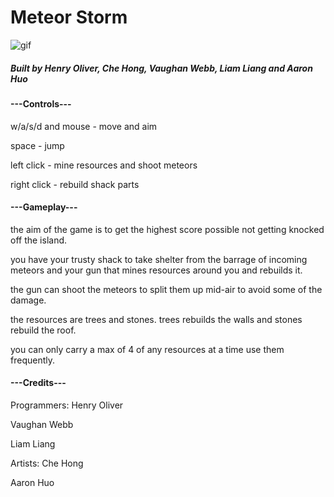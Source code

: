 # Meteor Storm
![gif](https://raw.githubusercontent.com/henry9836/Meteor-Storm/master/docs/gif.gif)
##### Built by Henry Oliver, Che Hong, Vaughan Webb, Liam Liang and Aaron Huo


#### ---Controls---

w/a/s/d and mouse - move and aim

space - jump

left click - mine resources and shoot meteors

right click - rebuild shack parts


#### ---Gameplay---

the aim of the game is to get the highest score possible not getting knocked off the island.

you have your trusty shack to take shelter from the barrage of incoming meteors and your gun that mines resources around you and rebuilds it.

the gun can shoot the meteors to split them up mid-air to avoid some of the damage.

the resources are trees and stones. trees rebuilds the walls and stones rebuild the roof.

you can only carry a max of 4 of any resources at a time use them frequently.

#### ---Credits---

Programmers:
Henry Oliver

Vaughan Webb

Liam Liang

Artists:
Che Hong

Aaron Huo
